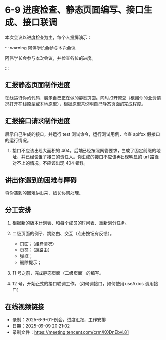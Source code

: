 # 6-9 进度检查、静态页面编写、接口生成、接口联调

本次会议以进度检查为主，每个人投屏演示：

::: warning 阿伟学长会参与本次会议

阿伟学长会参与本次会议，并检查各位的进度。

:::

## 汇报静态页面制作进度

在线运行你的代码，展示自己正在做的静态页面。同时打开原型（根据你的业务情况打开在线原型或本地原型），根据原型来说明自己静态页面的完成程度。

## 汇报接口请求制作进度

展示自己生成的接口，并运行 test 测试命令，运行测试用例，检查 apifox 假接口的运行情况。

1. 接口不应该出现大面积的 404。后端已经按照网管要求，生成了固定前缀的地址，并已经设置了接口的责任人。你生成的接口不应该再出现明显的 url 路径对不上的情况。不应该出现 404 错误。

## 讲出你遇到的困难与障碍

将你遇到的困难讲出来，组长协调处理。

## 分工安排

1. 根据新的版本计划表、和每个成员的时间表、重新划分任务。
2. 二级页面的例子、跳路由、交互（点击按钮有反馈）。
   - 页面；（组织情况）
   - 页签；（跳路由）
   - 弹框；
   - 删除提示；

3. 11 号之前，完成静态页面（二级页面）的编写。
4. 12 号，开始正式的接口联调工作。（如何调接口，如何使用 useAxios 调用接口）

## 在线视频链接

- 录制：2025-6-9-01-例会，进度汇报，工作安排
- 日期：2025-06-09 20:21:02
- 录制文件：https://meeting.tencent.com/crm/K0DnEbvL81
